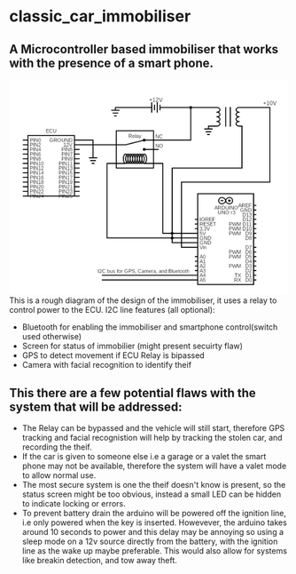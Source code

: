 # classic_car_immobiliser
## A Microcontroller based immobiliser that works with the presence of a smart phone.
![circuit](circuit.png)
This is a rough diagram of the design of the immobiliser, it uses a relay to control power to the ECU.
I2C line features (all optional):
- Bluetooth for enabling the immobiliser and smartphone control(switch used otherwise)
- Screen for status of immobilier (might present secuirty flaw)
- GPS to detect movement if ECU Relay is bipassed
- Camera with facial recognition to identify theif
## This there are a few potential flaws with the system that will be addressed:
- The Relay can be bypassed and the vehicle will still start, therefore GPS tracking and facial recognistion will help by tracking the stolen car, and recording the theif.
- If the car is given to someone else i.e a garage or a valet the smart phone may not be available, therefore the system will have a valet mode to allow normal use.
- The most secure system is one the theif doesn't know is present, so the status screen might be too obvious, instead a small LED can be hidden to indicate locking or errors.
- To prevent battery drain the arduino will be powered off the ignition line, i.e only powered when the key is inserted. Howevever, the arduino takes around 10 seconds to power and this delay may be annoying so using a sleep mode on a 12v source directly from the battery, with the ignition line as the wake up maybe preferable. This would also allow for systems like breakin detection, and tow away theft.

